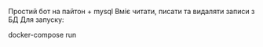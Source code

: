 Простий бот на пайтон + mysql
Вміє читати, писати та видаляти записи з БД
Для запуску:

docker-compose run
